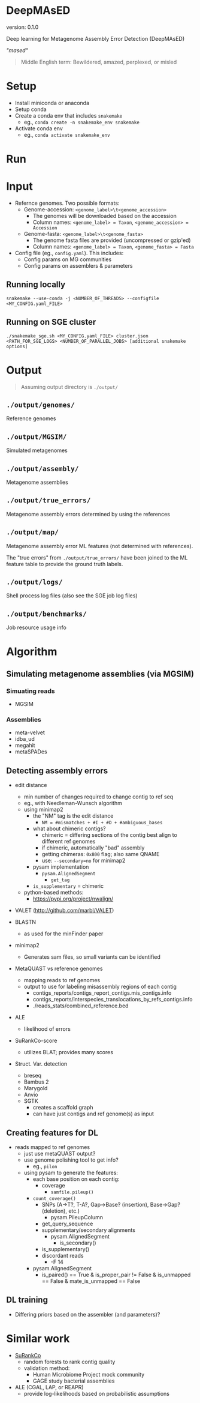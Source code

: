 DeepMAsED
=========

version: 0.1.0

Deep learning for Metagenome Assembly Error Detection (DeepMAsED)


*"mased"*

> Middle English term: Bewildered, amazed, perplexed, or misled

# Setup

* Install miniconda or anaconda
* Setup conda
* Create a conda env that includes `snakemake`
  * eg., `conda create -n snakemake_env snakemake`
* Activate conda env
  * eg., `conda activate snakemake_env`

# Run

# Input 

* Refernce genomes. Two possible formats:
  * Genome-accession: `<genome_label>\t<genome_accession>`
     * The genomes will be downloaded based on the accession
     * Column names: `<genome_label> = Taxon`, `<genome_accession> = Accession`
  * Genome-fasta: `<genome_label>\t<genome_fasta>`
     * The genome fasta files are provided (uncompressed or gzip'ed)
     * Column names: `<genome_label> = Taxon`, `<genome_fasta> = Fasta`
* Config file (eg., `config.yaml`). This includes:
  * Config params on MG communities
  * Config params on assemblers & parameters

## Running locally 

`snakemake --use-conda -j <NUMBER_OF_THREADS> --configfile <MY_CONFIG.yaml_FILE>`

## Running on SGE cluster 

`./snakemake_sge.sh <MY_CONFIG.yaml_FILE> cluster.json <PATH_FOR_SGE_LOGS> <NUMBER_OF_PARALLEL_JOBS> [additional snakemake options]`


# Output

> Assuming output directory is `./output/`

## `./output/genomes/`

Reference genomes

## `./output/MGSIM/`

Simulated metagenomes

## `./output/assembly/`

Metagenome assemblies

## `./output/true_errors/`

Metagenome assembly errors determined by using the references

## `./output/map/`

Metagenome assembly error ML features (not determined with references).

The "true errors" from `./output/true_errors/` have been joined to the
ML feature table to provide the ground truth labels. 

## `./output/logs/`

Shell process log files (also see the SGE job log files)

## `./output/benchmarks/`

Job resource usage info


# Algorithm

## Simulating metagenome assemblies (via MGSIM)


### Simuating reads

* MGSIM

### Assemblies

* meta-velvet
* idba_ud
* megahit
* metaSPADes

## Detecting assembly errors

* edit distance
  * min number of changes required to change contig to ref seq
  * eg., with Needleman-Wunsch algorithm
  * using minimap2
    * the "NM" tag is the edit distance
      * `NM = #mismatches + #I + #D + #ambiguous_bases`
    * what about chimeric contigs?
      * chimeric = differing sections of the contig best align to different ref genomes
      * if chimeric, automatically "bad" assembly
      * getting chimeras: `0x800` flag; also same QNAME
      * use: `--secondary=no` for minimap2
    * pysam implementation
      * `pysam.AlignedSegment`
        * `get_tag`
	* `is_supplementary` = chimeric
  * python-based methods:
    * https://pypi.org/project/nwalign/

* VALET (http://github.com/marbl/VALET)

* BLASTN
  * as used for the minFinder paper
* minimap2
  * Generates sam files, so small variants can be identified
* MetaQUAST vs reference genomes
  * mapping reads to ref genomes
  * output to use for labeling misassembly regions of each contig
    * contigs_reports/contigs_report_contigs.mis_contigs.info
    * contigs_reports/interspecies_translocations_by_refs_contigs.info
    * ./reads_stats/combined_reference.bed
* ALE
  * likelihood of errors
* SuRankCo-score
  * utilizes BLAT; provides many scores
* Struct. Var. detection
  * breseq
  * Bambus 2
  * Marygold
  * Anvio
  * SGTK
    * creates a scaffold graph
    * can have just contigs and ref genome(s) as input

## Creating features for DL

* reads mapped to ref genomes
  * just use metaQUAST output?
  * use genome polishing tool to get info?
    * eg., `pilon`
  * using pysam to generate the features:
    * each base position on each contig:
      * coverage
        * `samfile.pileup()`
	* `count_coverage()`
      * SNPs (A->T?, T-A?, Gap->Base? (insertion), Base->Gap? (deletion), etc.)
        * pysam.PileupColumn
	  * get_query_sequence
      * supplementary/secondary alignments
        * pysam.AlignedSegment
          * is_secondary()
	  * is_supplementary()
      * discordant reads
        * -F 14
	* pysam.AlignedSegment
	  * is_paired() == True & is_proper_pair != False & is_unmapped == False & mate_is_unmapped == False

## DL training

* Differing priors based on the assembler (and parameters)?



# Similar work
  * [SuRankCo](https://doi.org/10.1186/s12859-015-0644-7)
    * random forests to rank contig quality
    * validation method:
      * Human Microbiome Project mock community
      * GAGE study bacterial assemblies
  * ALE (CGAL, LAP, or REAPR)
    * provide log-likelihoods based on probabilistic assumptions
  
  

